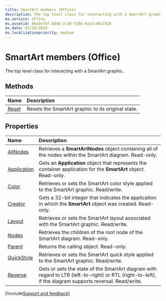 ```yaml
---
title: SmartArt members (Office)
description: The top level class for interacting with a SmartArt graphic.
ms.service: office
ms.assetid: 60a9e7bf-8948-2c30-f206-61e7c46c1928
ms.date: 01/30/2019
ms.localizationpriority: medium
---
```



# SmartArt members (Office)

The top level class for interacting with a SmartArt graphic.


## Methods

|Name|Description|
|:-----|:-----|
|[Reset](../../Office.SmartArt.Reset.md)|Resets the SmartArt graphic to its original state.|


## Properties

|Name|Description|
|:-----|:-----|
|[AllNodes](../../Office.SmartArt.AllNodes.md)|Retrieves a **SmartArtNodes** object containing all of the nodes within the SmartArt diagram. Read-only.|
|[Application](../../Office.SmartArt.Application.md)|Gets an **Application** object that represents the container application for the **SmartArt** object. Read-only.|
|[Color](../../Office.SmartArt.Color.md)|Retrieves or sets the SmartArt color style applied to the SmartArt graphic. Read/write.|
|[Creator](../../Office.SmartArt.Creator.md)|Gets a 32-bit integer that indicates the application in which the **SmartArt** object was created. Read-only.|
|[Layout](../../Office.SmartArt.Layout.md)|Retrieves or sets the SmartArt layout associated with the SmartArt graphic. Read/write.|
|[Nodes](../../Office.SmartArt.Nodes.md)|Retrieves the children of the root node of the SmartArt diagram. Read-only.|
|[Parent](../../Office.SmartArt.Parent.md)|Returns the calling object. Read-only.|
|[QuickStyle](../../Office.SmartArt.QuickStyle.md)|Retrieves or sets the SmartArt quick style applied to the SmartArt graphic. Read/write.|
|[Reverse](../../Office.SmartArt.Reverse.md)|Gets or sets the state of the SmartArt diagram with regard to LTR (left-to-right) or RTL (right-to-left), if the diagram supports reversal. Read/write.|

[!include[Support and feedback](~/includes/feedback-boilerplate.md)]